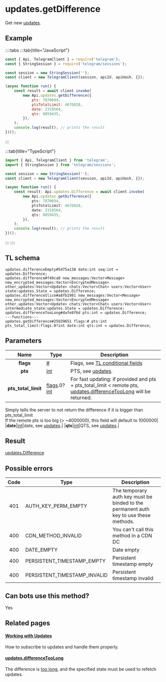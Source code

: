 # updates.getDifference

Get new [updates](https://core.telegram.org/api/updates).

## Example

::::tabs
:::tab{title="JavaScript"}

```js
const { Api, TelegramClient } = require('telegram');
const { StringSession } = require('telegram/sessions');

const session = new StringSession('');
const client = new TelegramClient(session, apiId, apiHash, {});

(async function run() {
    const result = await client.invoke(
        new Api.updates.getDifference({
            pts: 7870694,
            ptsTotalLimit: 4676820,
            date: 2319564,
            qts: 8059435,
        }),
    );
    console.log(result); // prints the result
})();
```

:::

:::tab{title="TypeScript"}

```ts
import { Api, TelegramClient } from 'telegram';
import { StringSession } from 'telegram/sessions';

const session = new StringSession('');
const client = new TelegramClient(session, apiId, apiHash, {});

(async function run() {
    const result: Api.updates.Difference = await client.invoke(
        new Api.updates.getDifference({
            pts: 7870694,
            ptsTotalLimit: 4676820,
            date: 2319564,
            qts: 8059435,
        }),
    );
    console.log(result); // prints the result
})();
```

:::
::::

## TL schema

```
updates.differenceEmpty#5d75a138 date:int seq:int = updates.Difference;
updates.difference#f49ca0 new_messages:Vector<Message> new_encrypted_messages:Vector<EncryptedMessage> other_updates:Vector<Update> chats:Vector<Chat> users:Vector<User> state:updates.State = updates.Difference;
updates.differenceSlice#a8fb1981 new_messages:Vector<Message> new_encrypted_messages:Vector<EncryptedMessage> other_updates:Vector<Update> chats:Vector<Chat> users:Vector<User> intermediate_state:updates.State = updates.Difference;
updates.differenceTooLong#4afe8f6d pts:int = updates.Difference;
---functions---
updates.getDifference#25939651 flags:# pts:int pts_total_limit:flags.0?int date:int qts:int = updates.Difference;
```

## Parameters

|        Name         | Type                                                                                                                     | Description                                                                                                                                                                           |
| :-----------------: | ------------------------------------------------------------------------------------------------------------------------ | ------------------------------------------------------------------------------------------------------------------------------------------------------------------------------------- |
|      **flags**      | [#](https://core.telegram.org/type/%23)                                                                                  | Flags, see [TL conditional fields](https://core.telegram.org/mtproto/TL-combinators#conditional-fields)                                                                               |
|       **pts**       | [int](https://core.telegram.org/type/int)                                                                                | PTS, see [updates](https://core.telegram.org/api/updates).                                                                                                                            |
| **pts_total_limit** | [flags](https://core.telegram.org/mtproto/TL-combinators#conditional-fields).0?[int](https://core.telegram.org/type/int) | For fast updating: if provided and pts + pts_total_limit < remote pts, [updates.differenceTooLong](https://core.telegram.org/constructor/updates.differenceTooLong) will be returned. |

Simply tells the server to not return the difference if it is bigger than pts_total_limit  
If the remote pts is too big (> ~4000000), this field will default to 1000000|
|**date**|[int](https://core.telegram.org/type/int)|date, see [updates](https://core.telegram.org/api/updates).|
|**qts**|[int](https://core.telegram.org/type/int)|QTS, see [updates](https://core.telegram.org/api/updates).|

## Result

[updates.Difference](https://core.telegram.org/type/updates.Difference)

## Possible errors

| Code | Type                         | Description                                                                           |
| :--: | ---------------------------- | ------------------------------------------------------------------------------------- |
| 401  | AUTH_KEY_PERM_EMPTY          | The temporary auth key must be binded to the permanent auth key to use these methods. |
| 400  | CDN_METHOD_INVALID           | You can't call this method in a CDN DC                                                |
| 400  | DATE_EMPTY                   | Date empty                                                                            |
| 400  | PERSISTENT_TIMESTAMP_EMPTY   | Persistent timestamp empty                                                            |
| 400  | PERSISTENT_TIMESTAMP_INVALID | Persistent timestamp invalid                                                          |

## Can bots use this method?

Yes

## Related pages

#### [Working with Updates](https://core.telegram.org/api/updates)

How to subscribe to updates and handle them properly.

#### [updates.differenceTooLong](https://core.telegram.org/constructor/updates.differenceTooLong)

The difference is [too long](https://core.telegram.org/api/updates#recovering-gaps), and the specified state must be used to refetch updates.
